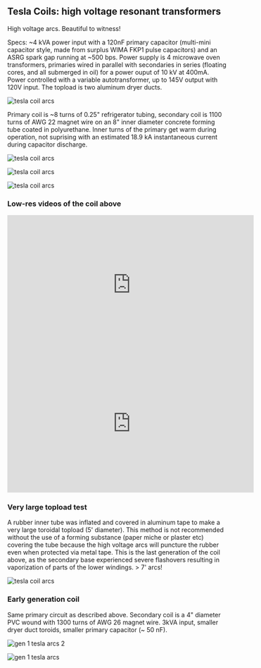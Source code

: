 
## Tesla Coils: high voltage resonant transformers

High voltage arcs.  Beautiful to witness!

Specs: ~4 kVA power input with a 120nF primary capacitor (multi-mini capacitor style, made from surplus WIMA FKP1 pulse capacitors) and an ASRG spark gap running at ~500 bps. Power supply is 4 microwave oven 
transformers, primaries wired in parallel with secondaries in series
(floating cores, and all submerged in oil) for a power ouput of 10 kV
at 400mA.  Power controlled with a variable autotransformer, up to 
145V output with 120V input. The topload is two aluminum dryer ducts.

![tesla coil arcs]({{https://blbadger.github.io}}tesla_images/newtesla.jpg)

Primary coil is ~8 turns of 0.25" refrigerator tubing, secondary coil
is 1100 turns of AWG 22 magnet wire on an 8" inner diameter concrete 
forming tube coated in polyurethane. Inner turns of the primary get 
warm during operation, not suprising with an estimated 18.9 kA instantaneous 
current during capacitor discharge.

![tesla coil arcs]({{https://blbadger.github.io}}tesla_images/tesla_3.jpg)

![tesla coil arcs]({{https://blbadger.github.io}}tesla_images/tesla_4.jpg)

![tesla coil arcs]({{https://blbadger.github.io}}tesla_images/tesla_7.jpg)

### Low-res videos of the coil above

<iframe width="560" height="315" src="https://www.youtube.com/embed/gwUA4ATNvRg" frameborder="0" allow="accelerometer; autoplay; encrypted-media; gyroscope; picture-in-picture" allowfullscreen></iframe>

<iframe width="560" height="315" src="https://www.youtube.com/embed/FyRCdSQW1GY" frameborder="0" allow="accelerometer; autoplay; encrypted-media; gyroscope; picture-in-picture" allowfullscreen></iframe>

### Very large topload test

A rubber inner tube was inflated and covered in aluminum tape to make a very large toroidal topload (5' diameter).  This method is not recommended without the use of a forming substance (paper miche or plaster etc) covering the tube because the high voltage arcs will puncture the rubber even when protected via metal tape.  This is the last generation of the coil above, as the secondary base experienced severe flashovers resulting in vaporization of parts of the lower windings.  > 7' arcs!

![tesla coil arcs]({{https://blbadger.github.io}}tesla_images/large_tesla.gif)


### Early generation coil

Same primary circuit as described above.  Secondary coil is a 4" diameter PVC wound 
with 1300 turns of AWG 26 magnet wire. 3kVA input, smaller dryer duct toroids, smaller primary capacitor (~ 50 nF).

![gen 1 tesla arcs 2]({{https://blbadger.github.io}}tesla_images/tesla_5.JPG)

![gen 1 tesla arcs]({{https://blbadger.github.io}}tesla_images/tesla_6.JPG)



